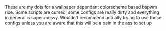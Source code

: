 These are my dots for a wallpaper dependant colorscheme based bspwm rice. 
Some scripts are cursed, some configs are really dirty and everything in general is super messy.
Wouldn't recommend actually trying to use these configs unless you are aware that this will be a pain in the ass to set up
